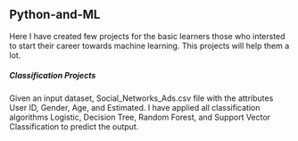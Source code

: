 ## Python-and-ML
Here I have created few projects for the basic learners those who intersted to start their career towards machine learning. This projects will help them a lot.
##### Classification Projects
Given an input dataset, Social_Networks_Ads.csv file with the attributes User ID, Gender, Age, and Estimated. I have applied all classification algorithms Logistic, Decision Tree, Random Forest, and Support Vector Classification to predict the output.

